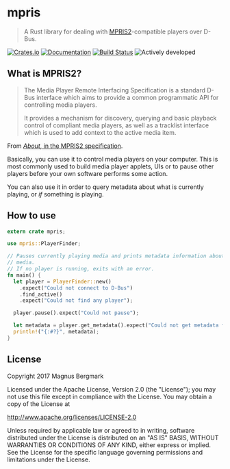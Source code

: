 # mpris

> A Rust library for dealing with [MPRIS2][mpris2]-compatible players over
> D-Bus.

[![Crates.io][crate-badge]][crate] [![Documentation][docs-badge]][docs] [![Build Status][ci-badge]][ci] ![Actively developed][maintenance-badge]

## What is MPRIS2?

> The Media Player Remote Interfacing Specification is a standard D-Bus
> interface which aims to provide a common programmatic API for controlling
> media players.
>
> It provides a mechanism for discovery, querying and basic playback control of
> compliant media players, as well as a tracklist interface which is used to
> add context to the active media item.

From [*About*, in the MPRIS2 specification][mpris-about].

Basically, you can use it to control media players on your computer. This is
most commonly used to build media player applets, UIs or to pause other players
before your own software performs some action.

You can also use it in order to query metadata about what is currently playing,
or *if* something is playing.

## How to use

```rust
extern crate mpris;

use mpris::PlayerFinder;

// Pauses currently playing media and prints metadata information about that
// media.
// If no player is running, exits with an error.
fn main() {
  let player = PlayerFinder::new()
    .expect("Could not connect to D-Bus")
    .find_active()
    .expect("Could not find any player");

  player.pause().expect("Could not pause");

  let metadata = player.get_metadata().expect("Could not get metadata for player");
  println!("{:#?}", metadata);
}
```

## License

Copyright 2017 Magnus Bergmark

Licensed under the Apache License, Version 2.0 (the "License");
you may not use this file except in compliance with the License.
You may obtain a copy of the License at

http://www.apache.org/licenses/LICENSE-2.0

Unless required by applicable law or agreed to in writing, software
distributed under the License is distributed on an "AS IS" BASIS,
WITHOUT WARRANTIES OR CONDITIONS OF ANY KIND, either express or implied.
See the License for the specific language governing permissions and
limitations under the License.

[mpris2]: https://specifications.freedesktop.org/mpris-spec/latest/
[mpris-about]: https://specifications.freedesktop.org/mpris-spec/latest/#About
[docs]: https://docs.rs/mpris/
[docs-badge]: https://docs.rs/mpris/badge.svg
[crate]: https://crates.io/crates/mpris
[crate-badge]: https://img.shields.io/crates/v/mpris.svg
[maintenance-badge]: https://img.shields.io/badge/maintenance-actively--developed-brightgreen.svg
[ci-badge]: https://travis-ci.org/Mange/mpris-rs.svg?branch=master
[ci]: https://travis-ci.org/Mange/mpris-rs
